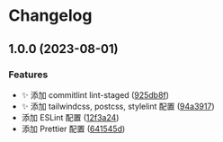 # Changelog

## 1.0.0 (2023-08-01)


### Features

* :sparkles: 添加 commitlint lint-staged ([925db8f](https://github.com/lwsgh/my-react-admin/commit/925db8f744bef24c9cb20c653986c196c25edaab))
* :sparkles: 添加 tailwindcss, postcss, stylelint 配置 ([94a3917](https://github.com/lwsgh/my-react-admin/commit/94a39172ccabdc81580efcb5bb2a7e5028af4d2c))
* 添加 ESLint 配置 ([12f3a24](https://github.com/lwsgh/my-react-admin/commit/12f3a2429b9506fa1e8623be0a13458ff56f5d34))
* 添加 Prettier 配置 ([641545d](https://github.com/lwsgh/my-react-admin/commit/641545dc174d59488a1f7adc803bb19d5d797b42))
